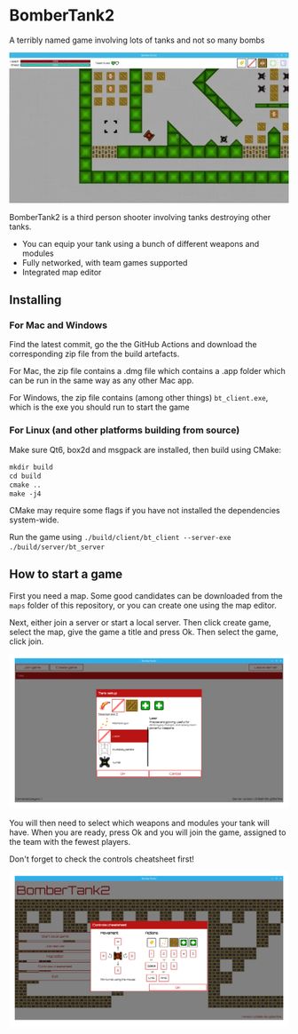 # BomberTank2

A terribly named game involving lots of tanks and not so many bombs

![](docs/bt.webp)

BomberTank2 is a third person shooter involving tanks destroying other tanks.
 - You can equip your tank using a bunch of different weapons and modules
 - Fully networked, with team games supported
 - Integrated map editor

## Installing

### For Mac and Windows

Find the latest commit, go the the GitHub Actions and download the corresponding zip file from the build artefacts.

For Mac, the zip file contains a .dmg file which contains a .app folder which can be run in the same way as any other Mac app.

For Windows, the zip file contains (among other things) `bt_client.exe`, which is the exe you should run to start the game

### For Linux (and other platforms building from source)

Make sure Qt6, box2d and msgpack are installed, then build using CMake:

```
mkdir build
cd build
cmake ..
make -j4
```

CMake may require some flags if you have not installed the dependencies system-wide.

Run the game using `./build/client/bt_client --server-exe ./build/server/bt_server`

## How to start a game

First you need a map. Some good candidates can be downloaded from the `maps` folder of this repository, or you can create one using the map editor.

Next, either join a server or start a local server. Then click create game, select the map, give the game a title and press Ok. Then select the game, click join.

![](docs/tank_setup.png)

You will then need to select which weapons and modules your tank will have. When you are ready, press Ok and you will join the game, assigned to the team with the fewest players.

Don't forget to check the controls cheatsheet first!

![](docs/controls.png)
